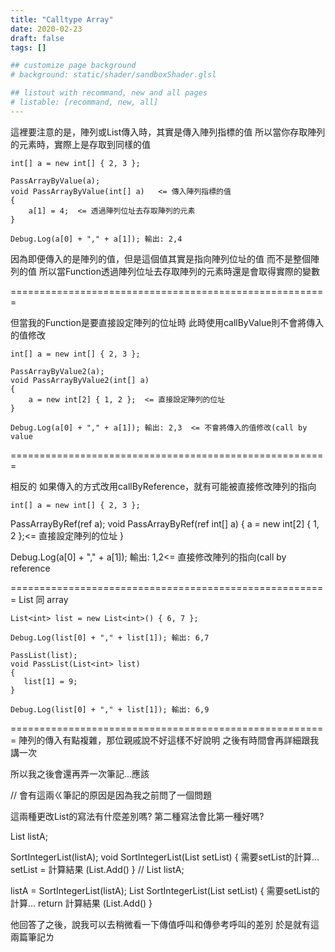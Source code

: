 ```yaml
---
title: "Calltype Array"
date: 2020-02-23
draft: false
tags: []

## customize page background
# background: static/shader/sandboxShader.glsl

## listout with recommand, new and all pages
# listable: [recommand, new, all]
---
```


<!--more-->

這裡要注意的是，陣列或List傳入時，其實是傳入陣列指標的值
所以當你存取陣列的元素時，實際上是存取到同樣的值

    int[] a = new int[] { 2, 3 };

    PassArrayByValue(a);
    void PassArrayByValue(int[] a)   <= 傳入陣列指標的值
    {
        a[1] = 4;  <= 透過陣列位址去存取陣列的元素
    }

    Debug.Log(a[0] + "," + a[1]); 輸出: 2,4

因為即便傳入的是陣列的值，但是這個值其實是指向陣列位址的值 而不是整個陣列的值
所以當Function透過陣列位址去存取陣列的元素時還是會取得實際的變數

=======================================================

但當我的Function是要直接設定陣列的位址時 此時使用callByValue則不會將傳入的值修改

    int[] a = new int[] { 2, 3 };

    PassArrayByValue2(a);
    void PassArrayByValue2(int[] a)
    {
        a = new int[2] { 1, 2 };  <= 直接設定陣列的位址
    }

    Debug.Log(a[0] + "," + a[1]); 輸出: 2,3  <= 不會將傳入的值修改(call by value

=======================================================

相反的 如果傳入的方式改用callByReference，就有可能被直接修改陣列的指向

    int[] a = new int[] { 2, 3 };

   PassArrayByRef(ref a);
   void PassArrayByRef(ref int[] a)
   {
        a = new int[2] { 1, 2 };<= 直接設定陣列的位址
   }

   Debug.Log(a[0] + "," + a[1]); 輸出: 1,2<= 直接修改陣列的指向(call by reference

=======================================================
List 同 array

    List<int> list = new List<int>() { 6, 7 };

    Debug.Log(list[0] + "," + list[1]); 輸出: 6,7

    PassList(list);
    void PassList(List<int> list)
    {
       list[1] = 9;
    }

    Debug.Log(list[0] + "," + list[1]); 輸出: 6,9
=======================================================
陣列的傳入有點複雜，那位親戚說不好這樣不好說明
之後有時間會再詳細跟我講一次

所以我之後會還再弄一次筆記...應該

//
會有這兩ㄍ筆記的原因是因為我之前問了一個問題

這兩種更改List的寫法有什麼差別嗎?
第二種寫法會比第一種好嗎?

List <int> listA;

SortIntegerList(listA);
void SortIntegerList(List <int> setList)
{
      需要setList的計算...
      setList = 計算結果 (List.Add()
}
//
List <int> listA;

listA = SortIntegerList(listA);
List <int>  SortIntegerList(List <int> setList)
{
      需要setList的計算...
      return 計算結果  (List.Add()
}

他回答了之後，說我可以去稍微看一下傳值呼叫和傳參考呼叫的差別
於是就有這兩篇筆記ㄌ


